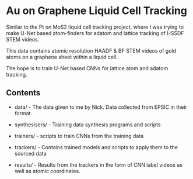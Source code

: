 # Au on Graphene Liquid Cell Tracking

Similar to the Pt on MoS2 liquid cell tracking project, where I was trying to make U-Net based atom-finders for adatom and lattice tracking of HSSDF STEM videos.

This data contains atomic resolution HAADF & BF STEM videos of gold atoms on a graphene sheet within a liquid cell.

The hope is to train U-Net based CNNs for lattice atom and adatom tracking.

## Contents

- data/ - The data given to me by Nick. Data collected from EPSIC in their format.

- synthesisers/ - Training data synthesis programs and scripts

- trainers/ - scripts to train CNNs from the training data

- trackers/ - Contains trained models and scripts to apply them to the sourced data

- results/ - Results from the trackers in the form of CNN label videos as well as atomic coordinates. 